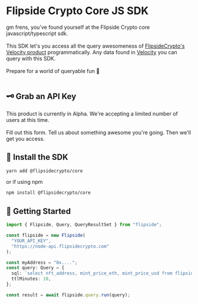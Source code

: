 # Flipside Crypto Core JS SDK

gm frens, you've found yourself at the Flipside Crypto core javascript/typescript sdk.
<br>
<br>
This SDK let's you access all the query awesomeness of [FlipsideCrypto's Velocity product](https://app.flipsidecrypto.com) programmatically. Any data found in [Velocity](https://app.flipsidecrypto.com) you can query with this SDK.
<br>
<br>
Prepare for a world of queryable fun 🥳
<br>
<br>

## 🗝 Grab an API Key

This product is currently in Alpha. We're accepting a limited number of users at this time.
<br>
<br>
Fill out this form. Tell us about something awesome you're going. Then we'll get you access.
<br>

## 💾 Install the SDK

```bash
yarn add @flipsidecrypto/core
```

or if using npm

```bash
npm install @flipsidecrypto/core
```

## 🦾 Getting Started

```typescript
import { Flipside, Query, QueryResultSet } from "flipside";

const flipside = new Flipside(
  "YOUR_API_KEY",
  "https://node-api.flipsidecrypto.com"
);

const myAddress = "0x....";
const query: Query = {
  sql: `select nft_address, mint_price_eth, mint_price_usd from flipside_prod_db.ethereum_core.ez_nft_mints where nft_to_address = LOWER('${myAddress}')`,
  ttlMinutes: 10,
};

const result = await flipside.query.run(query);
```
